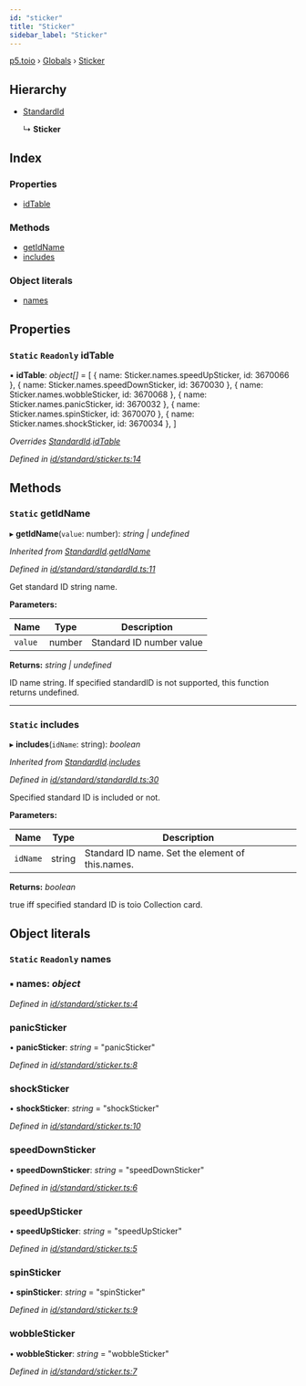 ```yaml
---
id: "sticker"
title: "Sticker"
sidebar_label: "Sticker"
---
```


[p5.toio](../index.md) › [Globals](../globals.md) › [Sticker](sticker.md)

## Hierarchy

* [StandardId](standardid.md)

  ↳ **Sticker**

## Index

### Properties

* [idTable](sticker.md#static-readonly-idtable)

### Methods

* [getIdName](sticker.md#static-getidname)
* [includes](sticker.md#static-includes)

### Object literals

* [names](sticker.md#static-readonly-names)

## Properties

### `Static` `Readonly` idTable

▪ **idTable**: *object[]* = [
    { name: Sticker.names.speedUpSticker, id: 3670066 },
    { name: Sticker.names.speedDownSticker, id: 3670030 },
    { name: Sticker.names.wobbleSticker, id: 3670068 },
    { name: Sticker.names.panicSticker, id: 3670032 },
    { name: Sticker.names.spinSticker, id: 3670070 },
    { name: Sticker.names.shockSticker, id: 3670034 },
  ]

*Overrides [StandardId](standardid.md).[idTable](standardid.md#static-protected-readonly-idtable)*

*Defined in [id/standard/sticker.ts:14](https://github.com/tetunori/p5.toio/blob/7e9fa1c/src/id/standard/sticker.ts#L14)*

## Methods

### `Static` getIdName

▸ **getIdName**(`value`: number): *string | undefined*

*Inherited from [StandardId](standardid.md).[getIdName](standardid.md#static-getidname)*

*Defined in [id/standard/standardId.ts:11](https://github.com/tetunori/p5.toio/blob/7e9fa1c/src/id/standard/standardId.ts#L11)*

Get standard ID string name.

**Parameters:**

Name | Type | Description |
------ | ------ | ------ |
`value` | number | Standard ID number value  |

**Returns:** *string | undefined*

ID name string. If specified standardID is not supported, this function returns undefined.

___

### `Static` includes

▸ **includes**(`idName`: string): *boolean*

*Inherited from [StandardId](standardid.md).[includes](standardid.md#static-includes)*

*Defined in [id/standard/standardId.ts:30](https://github.com/tetunori/p5.toio/blob/7e9fa1c/src/id/standard/standardId.ts#L30)*

Specified standard ID is included or not.

**Parameters:**

Name | Type | Description |
------ | ------ | ------ |
`idName` | string | Standard ID name. Set the element of this.names.  |

**Returns:** *boolean*

true iff specified standard ID is toio Collection card.

## Object literals

### `Static` `Readonly` names

### ▪ **names**: *object*

*Defined in [id/standard/sticker.ts:4](https://github.com/tetunori/p5.toio/blob/7e9fa1c/src/id/standard/sticker.ts#L4)*

###  panicSticker

• **panicSticker**: *string* = "panicSticker"

*Defined in [id/standard/sticker.ts:8](https://github.com/tetunori/p5.toio/blob/7e9fa1c/src/id/standard/sticker.ts#L8)*

###  shockSticker

• **shockSticker**: *string* = "shockSticker"

*Defined in [id/standard/sticker.ts:10](https://github.com/tetunori/p5.toio/blob/7e9fa1c/src/id/standard/sticker.ts#L10)*

###  speedDownSticker

• **speedDownSticker**: *string* = "speedDownSticker"

*Defined in [id/standard/sticker.ts:6](https://github.com/tetunori/p5.toio/blob/7e9fa1c/src/id/standard/sticker.ts#L6)*

###  speedUpSticker

• **speedUpSticker**: *string* = "speedUpSticker"

*Defined in [id/standard/sticker.ts:5](https://github.com/tetunori/p5.toio/blob/7e9fa1c/src/id/standard/sticker.ts#L5)*

###  spinSticker

• **spinSticker**: *string* = "spinSticker"

*Defined in [id/standard/sticker.ts:9](https://github.com/tetunori/p5.toio/blob/7e9fa1c/src/id/standard/sticker.ts#L9)*

###  wobbleSticker

• **wobbleSticker**: *string* = "wobbleSticker"

*Defined in [id/standard/sticker.ts:7](https://github.com/tetunori/p5.toio/blob/7e9fa1c/src/id/standard/sticker.ts#L7)*
